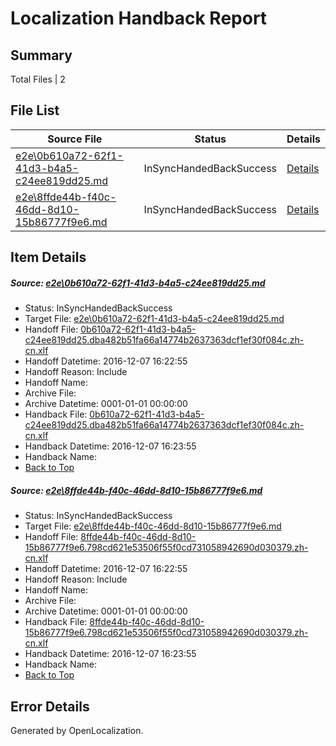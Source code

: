 # <a name='report-top'></a> Localization Handback Report

## Summary
 Total Files | 2

## File List
 Source File | Status | Details 
 ----------- | ------ | ------- 
 [e2e\0b610a72-62f1-41d3-b4a5-c24ee819dd25.md](https://github.com/OpenLocalizationTestOrg/ol-test0/blob/f5824db776125f691bbea3ae2a027f8cd6f89873/e2e/0b610a72-62f1-41d3-b4a5-c24ee819dd25.md) | InSyncHandedBackSuccess | [Details](#d2502d102535a9d4301ff265d82639c13be9741f1)
 [e2e\8ffde44b-f40c-46dd-8d10-15b86777f9e6.md](https://github.com/OpenLocalizationTestOrg/ol-test0/blob/f5824db776125f691bbea3ae2a027f8cd6f89873/e2e/8ffde44b-f40c-46dd-8d10-15b86777f9e6.md) | InSyncHandedBackSuccess | [Details](#88175f5c535b0895b15200b7c5945f2ac53e8fca2)

## Item Details
##### <a name='d2502d102535a9d4301ff265d82639c13be9741f1'></a> Source: [e2e\0b610a72-62f1-41d3-b4a5-c24ee819dd25.md](https://github.com/OpenLocalizationTestOrg/ol-test0/blob/f5824db776125f691bbea3ae2a027f8cd6f89873/e2e/0b610a72-62f1-41d3-b4a5-c24ee819dd25.md)
* Status: InSyncHandedBackSuccess
* Target File: [e2e\0b610a72-62f1-41d3-b4a5-c24ee819dd25.md](https://github.com/OpenLocalizationTestOrg/ol-test0-zhcn/blob/4c347f3bd3834f95bc082ca3fc8e8377b6d94e68/e2e/0b610a72-62f1-41d3-b4a5-c24ee819dd25.md)
* Handoff File: [0b610a72-62f1-41d3-b4a5-c24ee819dd25.dba482b51fa66a14774b2637363dcf1ef30f084c.zh-cn.xlf](https://github.com/OpenLocalizationTestOrg/ol-test0-handoff/blob/d46409846cabe227419ed0bb289756a169d05440/ol-handoff/OpenLocalizationTestOrg/ol-test0-zhcn/qimu/ht/0b610a72-62f1-41d3-b4a5-c24ee819dd25.dba482b51fa66a14774b2637363dcf1ef30f084c.zh-cn.xlf)
* Handoff Datetime: 2016-12-07 16:22:55
* Handoff Reason: Include
* Handoff Name: 
* Archive File: 
* Archive Datetime: 0001-01-01 00:00:00
* Handback File: [0b610a72-62f1-41d3-b4a5-c24ee819dd25.dba482b51fa66a14774b2637363dcf1ef30f084c.zh-cn.xlf](https://github.com/OpenLocalizationTestOrg/ol-test0-handback/blob/9917608d124d7d835a9079dc84a4707ff25c40c0/ol-handback/OpenLocalizationTestOrg/ol-test0-zhcn/qimu/ht/0b610a72-62f1-41d3-b4a5-c24ee819dd25.dba482b51fa66a14774b2637363dcf1ef30f084c.zh-cn.xlf)
* Handback Datetime: 2016-12-07 16:23:55
* Handback Name: 
* [Back to Top](#report-top)

##### <a name='88175f5c535b0895b15200b7c5945f2ac53e8fca2'></a> Source: [e2e\8ffde44b-f40c-46dd-8d10-15b86777f9e6.md](https://github.com/OpenLocalizationTestOrg/ol-test0/blob/f5824db776125f691bbea3ae2a027f8cd6f89873/e2e/8ffde44b-f40c-46dd-8d10-15b86777f9e6.md)
* Status: InSyncHandedBackSuccess
* Target File: [e2e\8ffde44b-f40c-46dd-8d10-15b86777f9e6.md](https://github.com/OpenLocalizationTestOrg/ol-test0-zhcn/blob/4c347f3bd3834f95bc082ca3fc8e8377b6d94e68/e2e/8ffde44b-f40c-46dd-8d10-15b86777f9e6.md)
* Handoff File: [8ffde44b-f40c-46dd-8d10-15b86777f9e6.798cd621e53506f55f0cd731058942690d030379.zh-cn.xlf](https://github.com/OpenLocalizationTestOrg/ol-test0-handoff/blob/d46409846cabe227419ed0bb289756a169d05440/ol-handoff/OpenLocalizationTestOrg/ol-test0-zhcn/qimu/ht/8ffde44b-f40c-46dd-8d10-15b86777f9e6.798cd621e53506f55f0cd731058942690d030379.zh-cn.xlf)
* Handoff Datetime: 2016-12-07 16:22:55
* Handoff Reason: Include
* Handoff Name: 
* Archive File: 
* Archive Datetime: 0001-01-01 00:00:00
* Handback File: [8ffde44b-f40c-46dd-8d10-15b86777f9e6.798cd621e53506f55f0cd731058942690d030379.zh-cn.xlf](https://github.com/OpenLocalizationTestOrg/ol-test0-handback/blob/9917608d124d7d835a9079dc84a4707ff25c40c0/ol-handback/OpenLocalizationTestOrg/ol-test0-zhcn/qimu/ht/8ffde44b-f40c-46dd-8d10-15b86777f9e6.798cd621e53506f55f0cd731058942690d030379.zh-cn.xlf)
* Handback Datetime: 2016-12-07 16:23:55
* Handback Name: 
* [Back to Top](#report-top)


## Error Details

Generated by OpenLocalization.
